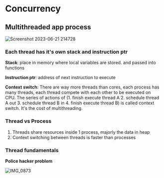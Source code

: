 
# Concurrency

## Multithreaded app process
![Screenshot 2023-06-21 214728](https://github.com/Jxiang2/tech-docs/assets/46456200/5003f88e-8431-4fea-9e03-fa6f1c4ccf10)


### Each thread has it's own stack and instruction ptr

**Stack**: place in memory where local variables are stored. and passed into functions

**Instruction ptr**: address of next instruction to execute

**Context switch**: There are way more threads than cores, each process has many threads, each thread compete with each other to be executed on CPU. The series of actions of (1. finish execute thread A 2. schedule thread A out 3. schedule thread B in 4. finish execute thread B) is called context switch. It's the cost of multithreading.

### Thread vs Process 
1. Threads share resources inside 1 process, majorly the data in heap
2. Context switching between threads is faster than processes


### Thread fundamentals
**Police hacker problem**

![IMG_0873](https://github.com/Jxiang2/tech-docs/assets/46456200/f0ea58cb-4b5b-4a0a-980d-93d0407dedfc)
